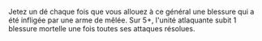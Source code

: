 Jetez un dé chaque fois que vous allouez à ce général une blessure qui a été infligée par une arme de mêlée. Sur 5+, l'unité atlaquante subit 1 blessure mortelle une fois toutes ses attaques résolues. 